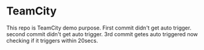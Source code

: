 # TeamCity
This repo is TeamCity demo purpose.
First commit didn't get auto trigger.
second commit didn't get auto trigger.
3rd commit getes auto triggered now checking if it triggers within 20secs.
